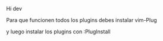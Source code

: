 Hi dev

Para que funcionen todos los plugins debes instalar vim-Plug

y luego instalar los plugins con :PlugInstall
